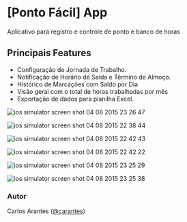 # [Ponto Fácil] App #
Aplicativo para registro e controle de ponto e banco de horas

## Principais Features
* Configuração de Jornada de Trabalho.
* Notificação de Horário de Saída e Término de Almoço.
* Histórico de Marcações com Saldo por Dia
* Visão geral com o total de horas trabalhadas por mês
* Exportação de dados para planilha Excel.

![ios simulator screen shot 04 08 2015 23 26 47](https://cloud.githubusercontent.com/assets/1878740/9077134/e18fc6a0-3b00-11e5-9edf-6b604adff860.png)

![ios simulator screen shot 04 08 2015 22 38 44](https://cloud.githubusercontent.com/assets/1878740/9077139/e1a931b2-3b00-11e5-9301-b7e13c4cb950.png)

![ios simulator screen shot 04 08 2015 22 42 43](https://cloud.githubusercontent.com/assets/1878740/9077137/e19bae66-3b00-11e5-812a-606fd51ee46e.png)

![ios simulator screen shot 04 08 2015 22 42 22](https://cloud.githubusercontent.com/assets/1878740/9077138/e1a35968-3b00-11e5-9a99-b623a4b3f244.png)

![ios simulator screen shot 04 08 2015 23 25 29](https://cloud.githubusercontent.com/assets/1878740/9077136/e1971216-3b00-11e5-8a14-1277014103a0.png)

![ios simulator screen shot 04 08 2015 23 25 38](https://cloud.githubusercontent.com/assets/1878740/9077135/e1926ce8-3b00-11e5-9b48-99fa97ab9a24.png)



### Autor

Carlos Arantes ([@carantes](http://twitter.com/carantes))
